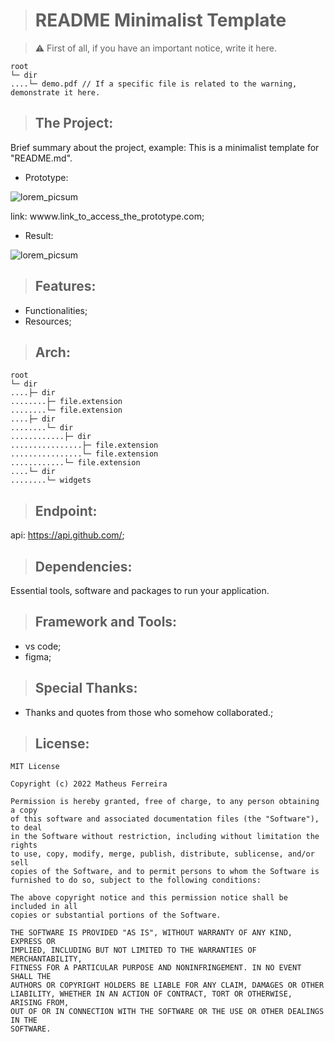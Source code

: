 > # README Minimalist Template

>:warning: First of all, if you have an important notice, write it here.

    root
    └─ dir
    ....└─ demo.pdf // If a specific file is related to the warning, demonstrate it here.

> ## The Project:

Brief summary about the project, example: This is a minimalist template for "README.md".

<!-- Place images of your application to enrich your demo. -->

* Prototype:

![lorem_picsum](https://user-images.githubusercontent.com/59848966/176330785-9219dd85-9545-4e01-84f5-6c8dd57770ef.png)

link: wwww.link_to_access_the_prototype.com;

* Result:

![lorem_picsum](https://user-images.githubusercontent.com/59848966/176330785-9219dd85-9545-4e01-84f5-6c8dd57770ef.png)

> ## Features:

* Functionalities;
* Resources;

> ## Arch:

<!-- Drawing the architecture of your project to enrich your demo. -->

    root
    └─ dir
    ....├─ dir
    ........├─ file.extension
    ........└─ file.extension
    ....├─ dir
    ........└─ dir
    ............├─ dir
    ................├─ file.extension
    ................└─ file.extension
    ............└─ file.extension
    ....└─ dir
    ........└─ widgets

> ## Endpoint:

<!-- Endpoint used. -->

api: https://api.github.com/;

> ## Dependencies:

Essential tools, software and packages to run your application.


> ## Framework and Tools:

* vs code;
* figma;

> ## Special Thanks:

* Thanks and quotes from those who somehow collaborated.;

<!-- If there is a license, put it at the end. -->

> ## License:

    MIT License

    Copyright (c) 2022 Matheus Ferreira

    Permission is hereby granted, free of charge, to any person obtaining a copy
    of this software and associated documentation files (the "Software"), to deal
    in the Software without restriction, including without limitation the rights
    to use, copy, modify, merge, publish, distribute, sublicense, and/or sell
    copies of the Software, and to permit persons to whom the Software is
    furnished to do so, subject to the following conditions:

    The above copyright notice and this permission notice shall be included in all
    copies or substantial portions of the Software.

    THE SOFTWARE IS PROVIDED "AS IS", WITHOUT WARRANTY OF ANY KIND, EXPRESS OR
    IMPLIED, INCLUDING BUT NOT LIMITED TO THE WARRANTIES OF MERCHANTABILITY,
    FITNESS FOR A PARTICULAR PURPOSE AND NONINFRINGEMENT. IN NO EVENT SHALL THE
    AUTHORS OR COPYRIGHT HOLDERS BE LIABLE FOR ANY CLAIM, DAMAGES OR OTHER
    LIABILITY, WHETHER IN AN ACTION OF CONTRACT, TORT OR OTHERWISE, ARISING FROM,
    OUT OF OR IN CONNECTION WITH THE SOFTWARE OR THE USE OR OTHER DEALINGS IN THE
    SOFTWARE.
